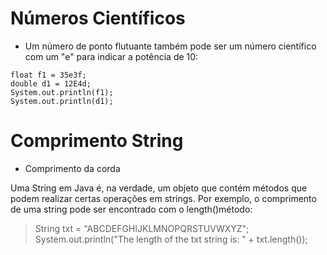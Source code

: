 # Números Científicos 

* Um número de ponto flutuante também pode ser um número científico com um "e" para indicar a potência de 10:

~~~
float f1 = 35e3f;
double d1 = 12E4d;
System.out.println(f1);
System.out.println(d1);
~~~
# Comprimento String 

* Comprimento da corda

Uma String em Java é, na verdade, um objeto que contém métodos que podem realizar certas operações em strings. Por exemplo, o comprimento de uma string pode ser encontrado com o length()método:

>String txt = "ABCDEFGHIJKLMNOPQRSTUVWXYZ";
>System.out.println("The length of the txt string is: " + txt.length());

